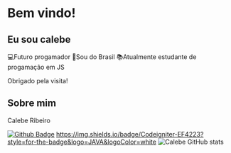 # Bem vindo!


## Eu sou calebe

💻Futuro progamador
🏡Sou do Brasil
📚Atualmente estudante de progamação em JS


Obrigado pela visita!

## Sobre mim

Calebe Ribeiro

[![Github Badge](https://img.shields.io/badge/-Github-000?style=flat-square&logo=Github&logoColor=white&link=LINK_GIT)](LINK_GIT)
	https://img.shields.io/badge/Codeigniter-EF4223?style=for-the-badge&logo=JAVA&logoColor=white
![Calebe GitHub stats](https://github-readme-stats.vercel.app/api?username=calebe-leonco&show_icons=true&theme=transparent)

